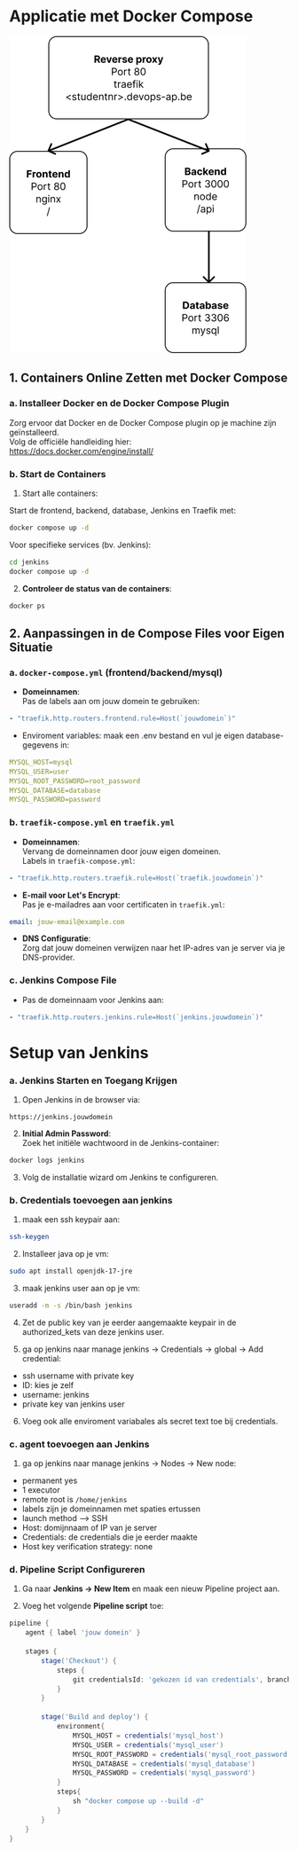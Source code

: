 
# **Applicatie met Docker Compose**

![archi](architectuur.png)

## **1. Containers Online Zetten met Docker Compose**

### **a. Installeer Docker en de Docker Compose Plugin**

Zorg ervoor dat Docker en de Docker Compose plugin op je machine zijn geïnstalleerd.  
Volg de officiële handleiding hier:  
https://docs.docker.com/engine/install/

### **b. Start de Containers**

1. Start alle containers:  

Start de frontend, backend, database, Jenkins en Traefik met:

```bash
docker compose up -d
```

Voor specifieke services (bv. Jenkins):

```bash
cd jenkins
docker compose up -d
```

2. **Controleer de status van de containers**:

```bash
docker ps
```

## **2. Aanpassingen in de Compose Files voor Eigen Situatie**

### **a. `docker-compose.yml` (frontend/backend/mysql)**

- **Domeinnamen**:  
    Pas de labels aan om jouw domein te gebruiken:

```yaml
- "traefik.http.routers.frontend.rule=Host(`jouwdomein`)"
```

- Enviroment variables:
	maak een .env bestand en vul je eigen database-gegevens in:
	
```yaml
MYSQL_HOST=mysql
MYSQL_USER=user
MYSQL_ROOT_PASSWORD=root_password
MYSQL_DATABASE=database
MYSQL_PASSWORD=password
```

### **b. `traefik-compose.yml` en `traefik.yml`**

- **Domeinnamen**:  
    Vervang de domeinnamen door jouw eigen domeinen.  
    Labels in `traefik-compose.yml`:

```yaml
- "traefik.http.routers.traefik.rule=Host(`traefik.jouwdomein`)"
```

- **E-mail voor Let's Encrypt**:  
	Pas je e-mailadres aan voor certificaten in `traefik.yml`:

```yaml
email: jouw-email@example.com
```

- **DNS Configuratie**:  
	Zorg dat jouw domeinen verwijzen naar het IP-adres van je server via je DNS-provider.

### **c. Jenkins Compose File**

- Pas de domeinnaam voor Jenkins aan:

```yaml
- "traefik.http.routers.jenkins.rule=Host(`jenkins.jouwdomein`)"
```

# **Setup van Jenkins**

### **a. Jenkins Starten en Toegang Krijgen**

1. Open Jenkins in de browser via:

```
https://jenkins.jouwdomein
```

2. **Initial Admin Password**:  
	Zoek het initiële wachtwoord in de Jenkins-container:

```bash
docker logs jenkins
```

3. Volg de installatie wizard om Jenkins te configureren.

### **b. Credentials toevoegen aan jenkins**

1. maak een ssh keypair aan:

```bash
ssh-keygen
```

2. Installeer java op je vm:

```bash
sudo apt install openjdk-17-jre
```

3. maak jenkins user aan op je vm:

```bash
useradd -m -s /bin/bash jenkins
```

4. Zet de public key van je eerder aangemaakte keypair in de authorized_kets van deze jenkins user.

5. ga op jenkins naar manage jenkins -> Credentials -> global -> Add credential:

- ssh username with private key
- ID: kies je zelf
- username: jenkins
- private key van jenkins user

6. Voeg ook alle enviroment variabales als secret text toe bij credentials.

### **c. agent toevoegen aan Jenkins**

1. ga op jenkins naar manage jenkins -> Nodes -> New node:

- permanent yes
- 1 executor
- remote root is `/home/jenkins`
- labels zijn je domeinnamen met spaties ertussen
- launch method –> SSH
- Host: domijnnaam of IP van je server
- Credentials: de credentials die je eerder maakte
- Host key verification strategy: none

### **d. Pipeline Script Configureren**

1. Ga naar **Jenkins → New Item** en maak een nieuw Pipeline project aan.

3. Voeg het volgende **Pipeline script** toe:

```groovy
pipeline {
    agent { label 'jouw domein' }

    stages {
        stage('Checkout') {
            steps {
                git credentialsId: 'gekozen id van credentials', branch: 'main', url: 'jouw repo'
            }
        }

        stage('Build and deploy') {
            environment{
                MYSQL_HOST = credentials('mysql_host')
                MYSQL_USER = credentials('mysql_user')
                MYSQL_ROOT_PASSWORD = credentials('mysql_root_password')
                MYSQL_DATABASE = credentials('mysql_database')
                MYSQL_PASSWORD = credentials('mysql_password')
            }
            steps{
                sh "docker compose up --build -d"
            }
        }
    }
}
```

